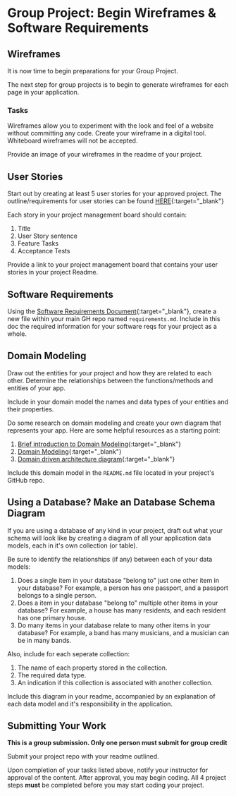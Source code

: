 # Group Project: Begin Wireframes & Software Requirements

## Wireframes

It is now time to begin preparations for your Group Project. 

The next step for group projects is to begin to generate wireframes for each page in your application.

### Tasks

Wireframes allow you to experiment with the look and feel of a website without committing any code. Create your wireframe in a digital tool. Whiteboard wireframes will not be accepted.

Provide an image of your wireframes in the readme of your project.

## User Stories

Start out by creating at least 5 user stories for your approved project. The outline/requirements for user stories can be found [HERE](./UserStories){:target="_blank"}

Each story in your project management board should contain:

1. Title
2. User Story sentence
3. Feature Tasks
4. Acceptance Tests

Provide a link to your project management board that contains your user stories in your project Readme.

## Software Requirements

Using the [Software Requirements Document](./SoftwareReqs){:target="_blank"}, create a new file within your main GH repo named `requirements.md`. Include in this doc the required information for your software reqs for your project as a whole.

## Domain Modeling

Draw out the entities for your project and how they are related to each other. Determine the relationships between the functions/methods and entities of your app.

Include in your domain model the names and data types of your entities and their properties.

Do some research on domain modeling and create your own diagram that represents your app. Here are some helpful resources as a starting point:

1. [Brief introduction to Domain Modeling](https://medium.com/@olegchursin/a-brief-introduction-to-domain-modeling-862a30b38353){:target="_blank"}
1. [Domain Modeling](https://www.scaledagileframework.com/domain-modeling/){:target="_blank"}
1. [Domain driven architecture diagram](https://medium.com/nick-tune-tech-strategy-blog/domain-driven-architecture-diagrams-139a75acb578){:target="_blank"}

Include this domain model in the `README.md` file located in your project's GitHub repo.

## Using a Database? Make an Database Schema Diagram

If you are using a database of any kind in your project, draft out what your schema will look like by creating a diagram of all your application data models, each in it's own collection (or table).

Be sure to identify the relationships (if any) between each of your data models:

1. Does a single item in your database "belong to" just one other item in your database? For example, a person has one passport, and a passport belongs to a single person. 
1. Does a item in your database "belong to" multiple other items in your database? For example, a house has many residents, and each resident has one primary house. 
1. Do many items in your database relate to many other items in your database? For example, a band has many musicians, and a musician can be in many bands. 

Also, include for each seperate collection:

1. The name of each property stored in the collection.
1. The required data type.
1. An indication if this collection is associated with another collection.

Include this diagram in your readme, accompanied by an explanation of each data model and it's responsibility in the application.

## Submitting Your Work

**This is a group submission. Only one person must submit for
group credit**

Submit your project repo with your readme outlined.

Upon completion of your tasks listed above, notify your instructor for approval of the content. After approval, you may begin coding. All 4 project steps **must** be completed before you may start coding your project.
